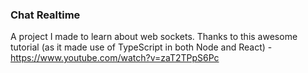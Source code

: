 ### Chat Realtime
A project I made to learn about web sockets. Thanks to this awesome tutorial (as it made use of TypeScript in both Node and React) - https://www.youtube.com/watch?v=zaT2TPpS6Pc